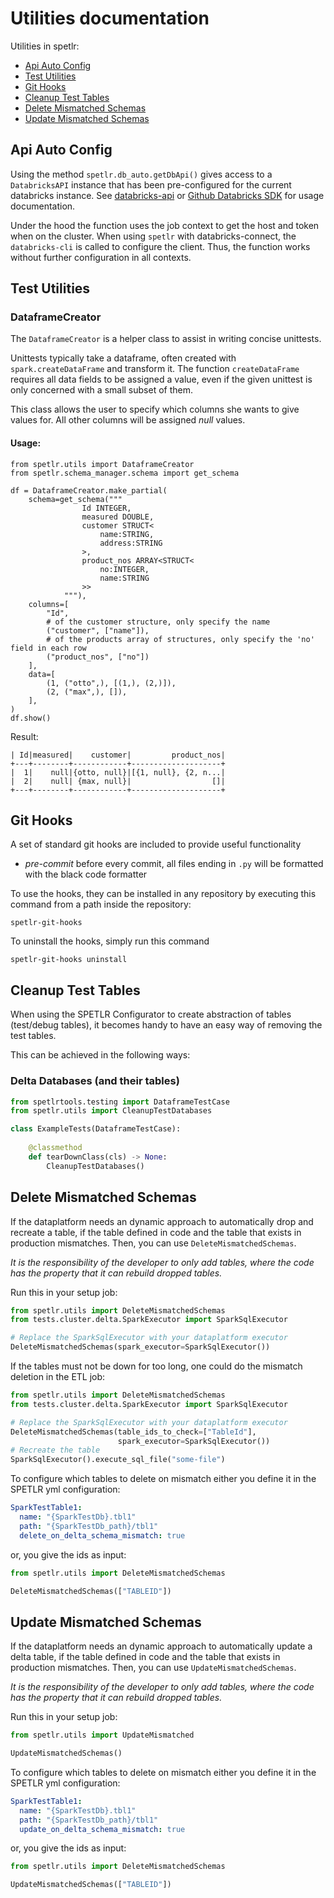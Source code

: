 # Utilities documentation

Utilities in spetlr:

* [Api Auto Config](#api-auto-config)
* [Test Utilities](#test-utilities)
* [Git Hooks](#git-hooks)
* [Cleanup Test Tables](#cleanup-test-tables)
* [Delete Mismatched Schemas](#delete-mismatched-schemas)
* [Update Mismatched Schemas](#update-mismatched-schemas)

## Api Auto Config

Using the method `spetlr.db_auto.getDbApi()` gives access to a 
`DatabricksAPI` instance that has been pre-configured for the 
current databricks instance. See [databricks-api](https://pypi.org/project/databricks-sdk/) or [Github Databricks SDK](https://github.com/databricks/databricks-sdk-py) for usage documentation.

Under the hood the function uses the job context to get the host and token
when on the cluster. When using `spetlr` with databricks-connect, the `databricks-cli` is
called to configure the client. Thus, the function works without further configuration
in all contexts.

## Test Utilities

### DataframeCreator

The `DataframeCreator` is a helper class to assist in writing concise unittests.

Unittests typically take a dataframe, often created with `spark.createDataFrame` and transform it.
The function `createDataFrame` requires all data fields to be assigned a value, even if the given unittest is only concerned with a small subset of them.

This class allows the user to specify which columns she wants to give values for. All other columns will be assigned *null* values.

#### Usage:

```python3
from spetlr.utils import DataframeCreator
from spetlr.schema_manager.schema import get_schema

df = DataframeCreator.make_partial(
    schema=get_schema("""
                Id INTEGER,
                measured DOUBLE,
                customer STRUCT<
                    name:STRING,
                    address:STRING
                >,
                product_nos ARRAY<STRUCT<
                    no:INTEGER,
                    name:STRING
                >>
            """),
    columns=[
        "Id",
        # of the customer structure, only specify the name
        ("customer", ["name"]),
        # of the products array of structures, only specify the 'no' field in each row
        ("product_nos", ["no"])
    ],
    data=[
        (1, ("otto",), [(1,), (2,)]),
        (2, ("max",), []),
    ],
)
df.show()
```
Result:
```
| Id|measured|    customer|         product_nos|
+---+--------+------------+--------------------+
|  1|    null|{otto, null}|[{1, null}, {2, n...|
|  2|    null| {max, null}|                  []|
+---+--------+------------+--------------------+
```

## Git Hooks

A set of standard git hooks are included to provide useful functionality

- *pre-commit* before every commit, all files ending in `.py` will be formatted with the black code formatter

To use the hooks, they can be installed in any repository by executing this command from a path inside the repository:

    spetlr-git-hooks

To uninstall the hooks, simply run this command

    spetlr-git-hooks uninstall

## Cleanup Test Tables
When using the SPETLR Configurator to create abstraction of tables (test/debug tables),
it becomes handy to have an easy way of removing the test tables.

This can be achieved in the following ways:


### Delta Databases (and their tables)

```python
from spetlrtools.testing import DataframeTestCase
from spetlr.utils import CleanupTestDatabases

class ExampleTests(DataframeTestCase):
    
    @classmethod
    def tearDownClass(cls) -> None:
        CleanupTestDatabases()
```

## Delete Mismatched Schemas
If the dataplatform needs an dynamic approach to automatically drop
and recreate a table, if the table defined in code and the table
that exists in production mismatches. Then, you can use `DeleteMismatchedSchemas`.

*It is the responsibility of the developer to only add tables,
where the code has the property that it can rebuild dropped tables.*

Run this in your setup job:

```python
from spetlr.utils import DeleteMismatchedSchemas
from tests.cluster.delta.SparkExecutor import SparkSqlExecutor

# Replace the SparkSqlExecutor with your dataplatform executor
DeleteMismatchedSchemas(spark_executor=SparkSqlExecutor())
```

If the tables must not be down for too long, one could do the mismatch deletion in the ETL job:

```python
from spetlr.utils import DeleteMismatchedSchemas
from tests.cluster.delta.SparkExecutor import SparkSqlExecutor

# Replace the SparkSqlExecutor with your dataplatform executor
DeleteMismatchedSchemas(table_ids_to_check=["TableId"],
                        spark_executor=SparkSqlExecutor())
# Recreate the table
SparkSqlExecutor().execute_sql_file("some-file")
```

To configure which tables to delete on mismatch either you define it in the SPETLR yml configuration:

```yaml
SparkTestTable1:
  name: "{SparkTestDb}.tbl1"
  path: "{SparkTestDb_path}/tbl1"
  delete_on_delta_schema_mismatch: true
```

or, you give the ids as input:

````python
from spetlr.utils import DeleteMismatchedSchemas

DeleteMismatchedSchemas(["TABLEID"])
````


## Update Mismatched Schemas
If the dataplatform needs an dynamic approach to automatically update a delta table, if the table defined in code and the table
that exists in production mismatches. Then, you can use `UpdateMismatchedSchemas`.

*It is the responsibility of the developer to only add tables,
where the code has the property that it can rebuild dropped tables.*

Run this in your setup job:

```python
from spetlr.utils import UpdateMismatched

UpdateMismatchedSchemas()
```

To configure which tables to delete on mismatch either you define it in the SPETLR yml configuration:

```yaml
SparkTestTable1:
  name: "{SparkTestDb}.tbl1"
  path: "{SparkTestDb_path}/tbl1"
  update_on_delta_schema_mismatch: true
```

or, you give the ids as input:

````python
from spetlr.utils import DeleteMismatchedSchemas

UpdateMismatchedSchemas(["TABLEID"])
````
